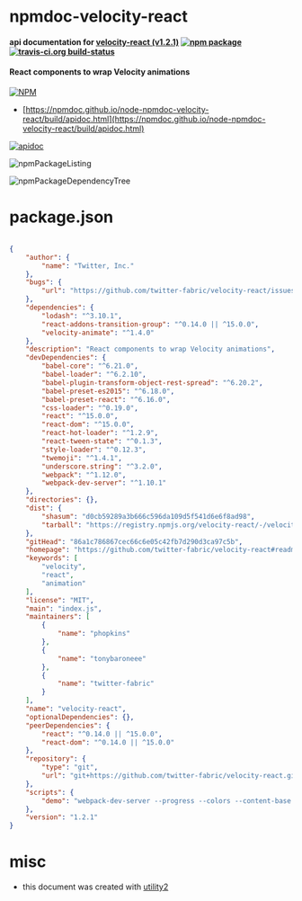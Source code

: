 # npmdoc-velocity-react

#### api documentation for  [velocity-react (v1.2.1)](https://github.com/twitter-fabric/velocity-react#readme)  [![npm package](https://img.shields.io/npm/v/npmdoc-velocity-react.svg?style=flat-square)](https://www.npmjs.org/package/npmdoc-velocity-react) [![travis-ci.org build-status](https://api.travis-ci.org/npmdoc/node-npmdoc-velocity-react.svg)](https://travis-ci.org/npmdoc/node-npmdoc-velocity-react)

#### React components to wrap Velocity animations

[![NPM](https://nodei.co/npm/velocity-react.png?downloads=true&downloadRank=true&stars=true)](https://www.npmjs.com/package/velocity-react)

- [https://npmdoc.github.io/node-npmdoc-velocity-react/build/apidoc.html](https://npmdoc.github.io/node-npmdoc-velocity-react/build/apidoc.html)

[![apidoc](https://npmdoc.github.io/node-npmdoc-velocity-react/build/screenCapture.buildCi.browser.%252Ftmp%252Fbuild%252Fapidoc.html.png)](https://npmdoc.github.io/node-npmdoc-velocity-react/build/apidoc.html)

![npmPackageListing](https://npmdoc.github.io/node-npmdoc-velocity-react/build/screenCapture.npmPackageListing.svg)

![npmPackageDependencyTree](https://npmdoc.github.io/node-npmdoc-velocity-react/build/screenCapture.npmPackageDependencyTree.svg)



# package.json

```json

{
    "author": {
        "name": "Twitter, Inc."
    },
    "bugs": {
        "url": "https://github.com/twitter-fabric/velocity-react/issues"
    },
    "dependencies": {
        "lodash": "^3.10.1",
        "react-addons-transition-group": "^0.14.0 || ^15.0.0",
        "velocity-animate": "^1.4.0"
    },
    "description": "React components to wrap Velocity animations",
    "devDependencies": {
        "babel-core": "^6.21.0",
        "babel-loader": "^6.2.10",
        "babel-plugin-transform-object-rest-spread": "^6.20.2",
        "babel-preset-es2015": "^6.18.0",
        "babel-preset-react": "^6.16.0",
        "css-loader": "^0.19.0",
        "react": "^15.0.0",
        "react-dom": "^15.0.0",
        "react-hot-loader": "^1.2.9",
        "react-tween-state": "^0.1.3",
        "style-loader": "^0.12.3",
        "twemoji": "^1.4.1",
        "underscore.string": "^3.2.0",
        "webpack": "^1.12.0",
        "webpack-dev-server": "^1.10.1"
    },
    "directories": {},
    "dist": {
        "shasum": "d0cb59289a3b666c596da109d5f541d6e6f8ad98",
        "tarball": "https://registry.npmjs.org/velocity-react/-/velocity-react-1.2.1.tgz"
    },
    "gitHead": "86a1c786867cec66c6e05c42fb7d290d3ca97c5b",
    "homepage": "https://github.com/twitter-fabric/velocity-react#readme",
    "keywords": [
        "velocity",
        "react",
        "animation"
    ],
    "license": "MIT",
    "main": "index.js",
    "maintainers": [
        {
            "name": "phopkins"
        },
        {
            "name": "tonybaroneee"
        },
        {
            "name": "twitter-fabric"
        }
    ],
    "name": "velocity-react",
    "optionalDependencies": {},
    "peerDependencies": {
        "react": "^0.14.0 || ^15.0.0",
        "react-dom": "^0.14.0 || ^15.0.0"
    },
    "repository": {
        "type": "git",
        "url": "git+https://github.com/twitter-fabric/velocity-react.git"
    },
    "scripts": {
        "demo": "webpack-dev-server --progress --colors --content-base demo --hot --inline --config demo/webpack.config.js"
    },
    "version": "1.2.1"
}
```



# misc
- this document was created with [utility2](https://github.com/kaizhu256/node-utility2)
